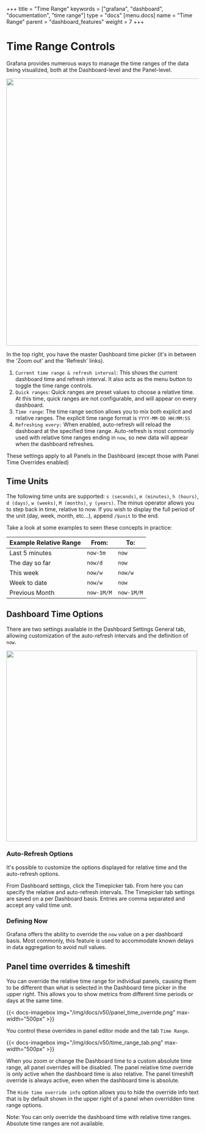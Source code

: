 +++
title = "Time Range"
keywords = ["grafana", "dashboard", "documentation", "time range"]
type = "docs"
[menu.docs]
name = "Time Range"
parent = "dashboard_features"
weight = 7
+++


# Time Range Controls

Grafana provides numerous ways to manage the time ranges of the data being visualized, both at the Dashboard-level and the Panel-level.

<img class="no-shadow" src="/img/docs/v50/timepicker.png" width="700px">

In the top right, you have the master Dashboard time picker (it's in between the 'Zoom out' and the 'Refresh' links).

1. `Current time range & refresh interval`: This shows the current dashboard time and refresh interval. It also acts as the menu button to toggle the time range controls.
2. `Quick ranges`: Quick ranges are preset values to choose a relative time. At this time, quick ranges are not configurable, and will appear on every dashboard.
3. `Time range`: The time range section allows you to mix both explicit and relative ranges. The explicit time range format is `YYYY-MM-DD HH:MM:SS`
4. `Refreshing every:` When enabled, auto-refresh will reload the dashboard at the specified time range. Auto-refresh is most commonly used with relative time ranges ending in `now`, so new data will appear when the dashboard refreshes.

These settings apply to all Panels in the Dashboard (except those with Panel Time Overrides enabled)

## Time Units

The following time units are supported: `s (seconds)`, `m (minutes)`, `h (hours)`, `d (days)`, `w (weeks)`, `M (months)`, `y (years)`. The minus operator allows you to step back in time, relative to now. If you wish to display the full period of the unit (day, week, month, etc...), append `/$unit` to the end.

Take a look at some examples to seen these concepts in practice:

Example Relative Range | From: | To:
-------------- | ----- | ---
Last 5 minutes | `now-5m` | `now`
The day so far | `now/d` | `now`
This week | `now/w` | `now/w`
Week to date | `now/w` | `now`
Previous Month | `now-1M/M` | `now-1M/M`


## Dashboard Time Options

There are two settings available in the Dashboard Settings General tab, allowing customization of the auto-refresh intervals and the definition of `now`.

<img class="no-shadow" src="/img/docs/v50/time_options.png" width="500px">

### Auto-Refresh Options

It's possible to customize the options displayed for relative time and the auto-refresh options.

From Dashboard settings, click the Timepicker tab. From here you can specify the relative and auto-refresh intervals. The Timepicker tab settings are saved on a per Dashboard basis.  Entries are comma separated and accept any valid time unit.

### Defining Now

Grafana offers the ability to override the `now` value on a per dashboard basis. Most commonly, this feature is used to accommodate known delays in data aggregation to avoid null values.

## Panel time overrides & timeshift

You can override the relative time range for individual panels, causing them to be different than what is selected in the Dashboard time picker in the upper right. This allows you to show metrics from different time periods or days at the same time.

{{< docs-imagebox img="/img/docs/v50/panel_time_override.png" max-width="500px" >}}

You control these overrides in panel editor mode and the tab `Time Range`.

{{< docs-imagebox img="/img/docs/v50/time_range_tab.png" max-width="500px" >}}

When you zoom or change the Dashboard time to a custom absolute time range, all panel overrides will be disabled. The panel relative time override is only active when the dashboard time is also relative. The panel timeshift override is always active, even when the dashboard time is absolute.

The `Hide time override info` option allows you to hide the override info text that is by default shown in the
upper right of a panel when overridden time range options.

Note: You can only override the dashboard time with relative time ranges. Absolute time ranges are not available.
